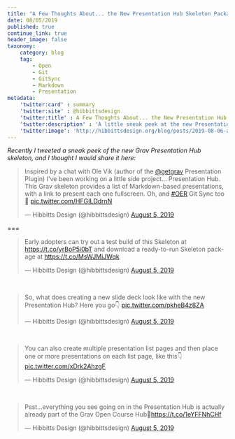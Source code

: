 ```yaml
---
title: "A Few Thoughts About... the New Presentation Hub Skeleton Package"
date: 08/05/2019
published: true
continue_link: true
header_image: false
taxonomy:
    category: blog
    tag:
        - Open
        - Git
        - GitSync
        - Markdown
        - Presentation
metadata:
    'twitter:card' : summary
    'twitter:site' : @hibbittsdesign
    'twitter:title' : A Few Thoughts About... the New Presentation Hub Skeleton Package
    'twitter:description' : 'A little sneak peek at the new Presentation Hub'
    'twitter:image': 'http://hibbittsdesign.org/blog/posts/2019-08-06-a-few-thoughts-about-the-new-presentation-hub-skeleton-package/screenshot.png'
---
```


_Recently I tweeted a sneak peek of the new Grav Presentation Hub skeleton, and I thought I would share it here:_

<blockquote class="twitter-tweet" data-lang="en"><p lang="en" dir="ltr">Inspired by a chat with Ole Vik (author of the <a href="https://twitter.com/getgrav?ref_src=twsrc%5Etfw">@getgrav</a> Presentation Plugin) I&#39;ve been working on a little side project... Presentation Hub. This Grav skeleton provides a list of Markdown-based presentations, with a link to present each one fullscreen. Oh, and <a href="https://twitter.com/hashtag/OER?src=hash&amp;ref_src=twsrc%5Etfw">#OER</a> Git Sync too🚀 <a href="https://t.co/HFGILDdrnN">pic.twitter.com/HFGILDdrnN</a></p>&mdash; Hibbitts Design (@hibbittsdesign) <a href="https://twitter.com/hibbittsdesign/status/1158418709918040065?ref_src=twsrc%5Etfw">August 5, 2019</a></blockquote>
<script async src="https://platform.twitter.com/widgets.js" charset="utf-8"></script>

===

<blockquote class="twitter-tweet" data-conversation="none" data-lang="en"><p lang="en" dir="ltr">Early adopters can try out a test build of this Skeleton at <a href="https://t.co/yrBoP5i0bT">https://t.co/yrBoP5i0bT</a> and download a ready-to-run Skeleton package at <a href="https://t.co/MsWJMiJWqk">https://t.co/MsWJMiJWqk</a></p>&mdash; Hibbitts Design (@hibbittsdesign) <a href="https://twitter.com/hibbittsdesign/status/1158419355962449920?ref_src=twsrc%5Etfw">August 5, 2019</a></blockquote>
<script async src="https://platform.twitter.com/widgets.js" charset="utf-8"></script>

<br>

<blockquote class="twitter-tweet" data-conversation="none" data-lang="en"><p lang="en" dir="ltr">So, what does creating a new slide deck look like with the new Presentation Hub? Here you go👇 <a href="https://t.co/pkheB4z8ZA">pic.twitter.com/pkheB4z8ZA</a></p>&mdash; Hibbitts Design (@hibbittsdesign) <a href="https://twitter.com/hibbittsdesign/status/1158475983323713538?ref_src=twsrc%5Etfw">August 5, 2019</a></blockquote>
<script async src="https://platform.twitter.com/widgets.js" charset="utf-8"></script>

<br>

<blockquote class="twitter-tweet" data-conversation="none" data-lang="en"><p lang="en" dir="ltr">You can also create multiple presentation list pages and then place one or more presentations on each list page, like this👇 <a href="https://t.co/xDrk2AhzgF">pic.twitter.com/xDrk2AhzgF</a></p>&mdash; Hibbitts Design (@hibbittsdesign) <a href="https://twitter.com/hibbittsdesign/status/1158476217663680512?ref_src=twsrc%5Etfw">August 5, 2019</a></blockquote>
<script async src="https://platform.twitter.com/widgets.js" charset="utf-8"></script>

<br>

<blockquote class="twitter-tweet" data-conversation="none" data-lang="en"><p lang="en" dir="ltr">Psst...everything you see going on in the Presentation Hub is actually already part of the Grav Open Course Hub🤫<a href="https://t.co/1eYFFNhCHf">https://t.co/1eYFFNhCHf</a></p>&mdash; Hibbitts Design (@hibbittsdesign) <a href="https://twitter.com/hibbittsdesign/status/1158488078031286272?ref_src=twsrc%5Etfw">August 5, 2019</a></blockquote>
<script async src="https://platform.twitter.com/widgets.js" charset="utf-8"></script>
